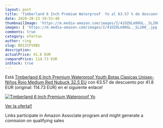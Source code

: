 ```yaml
---
layout: post
title: 'Timberland 6 Inch Premium Waterproof  Yo al 63.57 % de descuento'
date: 2020-10-23 19:53:48
thumbnailImage: 'https://m.media-amazon.com/images/I/41OZOLm90GL._SL200_.jpg'
images: [ 'https://m.media-amazon.com/images/I/41OZOLm90GL._SL200_.jpg' ]
comments: true
category: ofertas
author: ring
slug: B013IFVXBS
description:
actualPrice: 41.8 EUR
comparePrice: 114.73 EUR
inStock: true
---
```


Está [Timberland 6 Inch Premium Waterproof  Youth   Botas Clasicas Unisex-Niños  Rojo Medium Red Nubuck  32.5 EU](https://www.amazon.es/dp/B013IFVXBS/?tag=tolees-21) con 63.57 de descuento por 41.8 EUR (original: 114.73 EUR) en el siguiente enlace!

[![Timberland 6 Inch Premium Waterproof  Yo](https://m.media-amazon.com/images/I/41OZOLm90GL._SL200_.jpg)](https://www.amazon.es/dp/B013IFVXBS/?tag=tolees-21)

[Ver la oferta!!](https://www.amazon.es/dp/B013IFVXBS/?tag=tolees-21)

Links participate in Amazon Associate program and might generate a comission on qualifying sales


